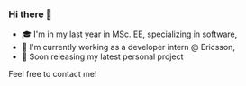 ### Hi there 👋
 - 🎓 I'm in my last year in MSc. EE, specializing in software,
 - 💼 I'm currently working as a developer intern @ Ericsson,
 - 🌱 Soon releasing my latest personal project


Feel free to contact me!
<!--
**Entjaman/Entjaman** is a ✨ _special_ ✨ repository because its `README.md` (this file) appears on your GitHub profile.

Here are some ideas to get you started:

- 🔭 I’m currently working on ...
- 🌱 I’m currently learning ...
- 👯 I’m looking to collaborate on ...
- 🤔 I’m looking for help with ...
- 💬 Ask me about ...
- 📫 How to reach me: ...
- 😄 Pronouns: ...
- ⚡ Fun fact: ...
-->
